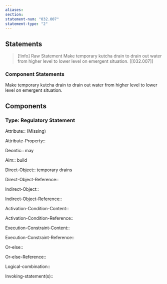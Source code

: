```yaml
---
aliases: 
section: 
statement-num: "032.007"
statement-type: "2"
---
```

## Statements 
> [!info] Raw Statement
> Make temporary kutcha drain to drain out water from higher level to lower level on emergent situation. [[032.007]]
 
> 

### Component Statements
Make temporary kutcha drain to drain out water from higher level to lower level on emergent situation. 
 
## Components
### Type: Regulatory Statement
Attribute:: (Missing)

Attribute-Property::


Deontic:: may


Aim:: build


Direct-Object:: temporary drains

Direct-Object-Reference:: 


Indirect-Object::

Indirect-Object-Reference:: 


Activation-Condition-Content::

Activation-Condition-Reference:: 


Execution-Constraint-Content::

Execution-Constraint-Reference:: 


Or-else::

Or-else-Reference:: 


Logical-combination::


Invoking-statement(s)::
